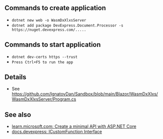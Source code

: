 ## Commands to create application

- `dotnet new web -o WasmDxXlxsServer`
- `dotnet add package DevExpress.Document.Processor -s https://nuget.devexpress.com/.....`

## Commands to start application

- `dotnet dev-certs https --trust`
- `Press Ctrl+F5 to run the app`

## Details

- See https://github.com/IgnatovDan/Sandbox/blob/main/Blazor/WasmDxXlxs/WasmDxXlxsServer/Program.cs

## See also

- [learn.microsoft.com: Create a minimal API with ASP.NET Core](https://learn.microsoft.com/en-us/aspnet/core/tutorials/min-web-api?view=aspnetcore-7.0&tabs=visual-studio-code)
- [docs.devexpress: ICustomFunction Interface](https://docs.devexpress.com/OfficeFileAPI/DevExpress.Spreadsheet.Functions.ICustomFunction)
